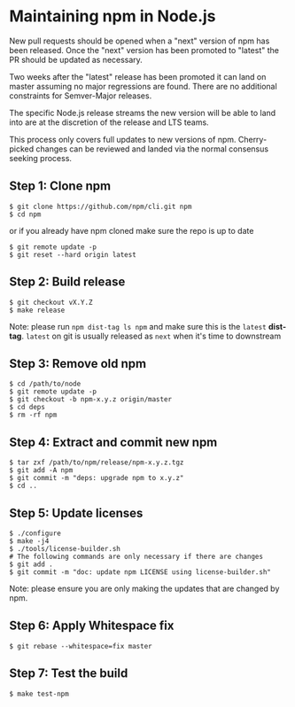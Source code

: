 # Maintaining npm in Node.js

New pull requests should be opened when a "next" version of npm has been released. Once the "next" version has been promoted to "latest" the PR should be updated as necessary.

Two weeks after the "latest" release has been promoted it can land on master assuming no major regressions are found. There are no additional constraints for Semver-Major releases.

The specific Node.js release streams the new version will be able to land into are at the discretion of the release and LTS teams.

This process only covers full updates to new versions of npm. Cherry-picked changes can be reviewed and landed via the normal consensus seeking process.

## Step 1: Clone npm

```console
$ git clone https://github.com/npm/cli.git npm
$ cd npm
```

or if you already have npm cloned make sure the repo is up to date

```console
$ git remote update -p
$ git reset --hard origin latest
```

## Step 2: Build release

```console
$ git checkout vX.Y.Z
$ make release
```

Note: please run `npm dist-tag ls npm` and make sure this is the `latest` **dist-tag**. `latest` on git is usually released as `next` when it's time to downstream

## Step 3: Remove old npm

```console
$ cd /path/to/node
$ git remote update -p
$ git checkout -b npm-x.y.z origin/master
$ cd deps
$ rm -rf npm
```

## Step 4: Extract and commit new npm

```console
$ tar zxf /path/to/npm/release/npm-x.y.z.tgz
$ git add -A npm
$ git commit -m "deps: upgrade npm to x.y.z"
$ cd ..
```

## Step 5: Update licenses

```console
$ ./configure
$ make -j4
$ ./tools/license-builder.sh
# The following commands are only necessary if there are changes
$ git add .
$ git commit -m "doc: update npm LICENSE using license-builder.sh"
```

Note: please ensure you are only making the updates that are changed by npm.

## Step 6: Apply Whitespace fix

```console
$ git rebase --whitespace=fix master
```

## Step 7: Test the build

```console
$ make test-npm
```